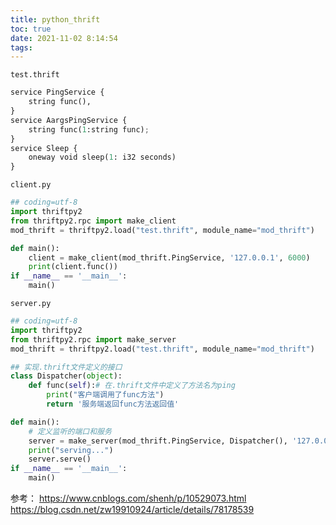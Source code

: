 ```yaml
---
title: python_thrift
toc: true
date: 2021-11-02 8:14:54
tags:
---
```


`test.thrift`

```python
service PingService {
    string func(),
}
service AargsPingService {
    string func(1:string func);
}
service Sleep {
    oneway void sleep(1: i32 seconds)
}
```


`client.py`
```python
## coding=utf-8
import thriftpy2
from thriftpy2.rpc import make_client
mod_thrift = thriftpy2.load("test.thrift", module_name="mod_thrift")

def main():
    client = make_client(mod_thrift.PingService, '127.0.0.1', 6000)
    print(client.func())
if __name__ == '__main__':
    main()
```


`server.py`
```python
## coding=utf-8
import thriftpy2
from thriftpy2.rpc import make_server
mod_thrift = thriftpy2.load("test.thrift", module_name="mod_thrift")

## 实现.thrift文件定义的接口
class Dispatcher(object):
    def func(self):# 在.thrift文件中定义了方法名为ping
        print("客户端调用了func方法") 
        return '服务端返回func方法返回值'

def main():
    # 定义监听的端口和服务
    server = make_server(mod_thrift.PingService, Dispatcher(), '127.0.0.1', 6000)
    print("serving...")
    server.serve()
if __name__ == '__main__':
    main()
```

参考：
https://www.cnblogs.com/shenh/p/10529073.html
https://blog.csdn.net/zw19910924/article/details/78178539